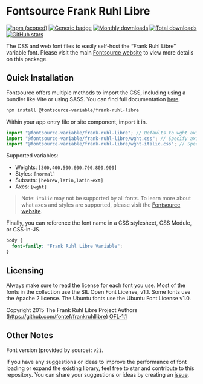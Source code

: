 # Fontsource Frank Ruhl Libre

[![npm (scoped)](https://img.shields.io/npm/v/@fontsource-variable/frank-ruhl-libre?color=brightgreen)](https://www.npmjs.com/package/@fontsource-variable/frank-ruhl-libre) [![Generic badge](https://img.shields.io/badge/fontsource-passing-brightgreen)](https://github.com/fontsource/fontsource) [![Monthly downloads](https://badgen.net/npm/dm/@fontsource-variable/frank-ruhl-libre)](https://github.com/fontsource/fontsource) [![Total downloads](https://badgen.net/npm/dt/@fontsource-variable/frank-ruhl-libre)](https://github.com/fontsource/fontsource) [![GitHub stars](https://img.shields.io/github/stars/fontsource/fontsource.svg?style=social&label=Star)](https://github.com/fontsource/fontsource/stargazers)

The CSS and web font files to easily self-host the “Frank Ruhl Libre” variable font. Please visit the main [Fontsource website](https://fontsource.org/fonts/frank-ruhl-libre) to view more details on this package.

## Quick Installation

Fontsource offers multiple methods to import the CSS, including using a bundler like Vite or using SASS. You can find full documentation [here](https://fontsource.org/docs/getting-started/introduction).

```javascript
npm install @fontsource-variable/frank-ruhl-libre
```

Within your app entry file or site component, import it in.

```javascript
import "@fontsource-variable/frank-ruhl-libre"; // Defaults to wght axis
import "@fontsource-variable/frank-ruhl-libre/wght.css"; // Specify axis
import "@fontsource-variable/frank-ruhl-libre/wght-italic.css"; // Specify axis and style
```

Supported variables:
- Weights: `[300,400,500,600,700,800,900]`
- Styles: `[normal]`
- Subsets: `[hebrew,latin,latin-ext]`
- Axes: `[wght]`

> Note: `italic` may not be supported by all fonts. To learn more about what axes and styles are supported, please visit the [Fontsource website](https://fontsource.org/fonts/frank-ruhl-libre).

Finally, you can reference the font name in a CSS stylesheet, CSS Module, or CSS-in-JS.

```css
body {
  font-family: "Frank Ruhl Libre Variable";
}
```

## Licensing
Always make sure to read the license for each font you use. Most of the fonts in the collection use the SIL Open Font License, v1.1. Some fonts use the Apache 2 license. The Ubuntu fonts use the Ubuntu Font License v1.0.

Copyright 2015 The Frank Ruhl Libre Project Authors (https://github.com/fontef/frankruhllibre)
[OFL-1.1](http://scripts.sil.org/OFL)

## Other Notes
Font version (provided by source): `v21`.

If you have any suggestions or ideas to improve the performance of font loading or expand the existing library, feel free to star and contribute to this repository. You can share your suggestions or ideas by creating an [issue](https://github.com/fontsource/fontsource/issues).